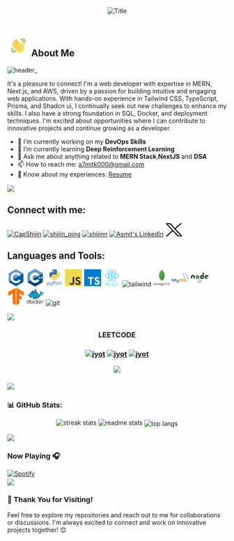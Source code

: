 <div align="center">
  <img src="https://readme-typing-svg.herokuapp.com?font=Architects+Daughter&color=%2338C2FF&size=50&center=true&vCenter=true&height=60&width=600&lines=Hey!+I'm+Asmit+Kumar;Welcome+to+my+profile!" alt="Title"></img>
</div>

<br>

## <img src="https://raw.githubusercontent.com/ashu-guo/ashu-guo/main/assets/wave.gif" width="50px" height="50px"></img> About Me

![header_](https://user-images.githubusercontent.com/80106274/155994781-7c22a80e-99b6-4e2e-a288-a706e1818289.png)

It's a pleasure to connect! I'm a web developer with expertise in MERN, Next.js, and AWS, driven by a passion for building intuitive and engaging web applications. With hands-on experience in Tailwind CSS, TypeScript, Prisma, and Shadcn ui, I continually seek out new challenges to enhance my skills. I also have a strong foundation in SQL, Docker, and deployment techniques. I'm excited about opportunities where I can contribute to innovative projects and continue growing as a developer.

- 🔭 I’m currently working on my **DevOps Skills**
- 🌱 I’m currently learning **Deep Reinforcement Learning**
- 💬 Ask me about anything related to **MERN Stack**,**NextJS** and **DSA**
- 📫 How to reach me: [a7mitk000@gmail.com](mailto:a7mitk000@gmail.com)
- 📄 Know about my experiences: [Resume](https://drive.google.com/file/d/1V6nsBW5wPJRAp64eQXIsbXkL7D4dqxaT/view?usp=drivesdk)

<img align="center" src="https://user-images.githubusercontent.com/73097560/115834477-dbab4500-a447-11eb-908a-139a6edaec5c.gif"/>

## Connect with me:

<p align="left">
  <a href="https://leetcode.com/u/CapShijin/" target="_blank"><img src="https://raw.githubusercontent.com/rahuldkjain/github-profile-readme-generator/master/src/images/icons/Social/leet-code.svg" alt="CapShijin" height="30" width="40" /></a>
  <a href="https://codeforces.com/profile/shijin_ping" target="_blank"><img src="https://raw.githubusercontent.com/rahuldkjain/github-profile-readme-generator/master/src/images/icons/Social/codeforces.svg" alt="shijin_ping" height="30" width="40" /></a>
  <a href="https://www.geeksforgeeks.org/user/shijinn/" target="_blank"><img src="https://raw.githubusercontent.com/rahuldkjain/github-profile-readme-generator/master/src/images/icons/Social/geeks-for-geeks.svg" alt="shijinn" height="30" width="40" /></a>
  <a href="https://www.linkedin.com/in/asmit-kumar-741406259/" target="_blank"><img src="https://raw.githubusercontent.com/rahuldkjain/github-profile-readme-generator/master/src/images/icons/Social/linked-in-alt.svg" alt="Asmit's LinkedIn" height="30" width="40" /></a>
  <a href="https://x.com/Fromotherstar" target="_blank"><img src="https://raw.githubusercontent.com/devicons/devicon/master/icons/twitter/twitter-original.svg" alt="x.com/Fromotherstar" height="30" width="40" /></a>
 
</p>

## Languages and Tools:

<p align="left">
  <img src="https://raw.githubusercontent.com/devicons/devicon/master/icons/c/c-original.svg" alt="c" width="40" height="40"/>
 
  <img src="https://raw.githubusercontent.com/devicons/devicon/master/icons/cplusplus/cplusplus-original.svg" alt="cplusplus" width="40" height="40"/>
  
  <img src="https://raw.githubusercontent.com/devicons/devicon/master/icons/python/python-original-wordmark.svg" alt="python" width="40" height="40"/>
  <img src="https://raw.githubusercontent.com/devicons/devicon/master/icons/javascript/javascript-original.svg" alt="javascript" width="40" height="40"/>
  <img src="https://raw.githubusercontent.com/devicons/devicon/master/icons/typescript/typescript-original.svg" alt="typescript" width="40" height="40"/>
  <img src="https://raw.githubusercontent.com/devicons/devicon/master/icons/react/react-original-wordmark.svg" alt="react" width="40" height="40"/>
  <img src="https://www.vectorlogo.zone/logos/tailwindcss/tailwindcss-icon.svg" alt="tailwind" width="40" height="40"/>
  <img src="https://raw.githubusercontent.com/devicons/devicon/master/icons/mongodb/mongodb-original-wordmark.svg" alt="mongodb" width="40" height="40"/>
  <img src="https://raw.githubusercontent.com/devicons/devicon/master/icons/mysql/mysql-original-wordmark.svg" alt="mysql" width="40" height="40"/>
  <img src="https://raw.githubusercontent.com/devicons/devicon/master/icons/nodejs/nodejs-original-wordmark.svg" alt="nodejs" width="40" height="40"/>
  <img src="https://raw.githubusercontent.com/devicons/devicon/master/icons/tensorflow/tensorflow-original.svg" alt="tensorflow" width="40" height="40"/>
   <img src="https://raw.githubusercontent.com/devicons/devicon/master/icons/docker/docker-original-wordmark.svg" alt="docker" width="40" height="40"/>
  <img src="https://www.vectorlogo.zone/logos/git-scm/git-scm-icon.svg" alt="git" width="40" height="40"/>

</p>

<img align="center" src="https://user-images.githubusercontent.com/73097560/115834477-dbab4500-a447-11eb-908a-139a6edaec5c.gif"/>

<h3 align="center">LEETCODE<h3>
<div align="center">
  <a href="https://leetcode.com/CapShijin/" target="_blank"><img align="center" src="https://assets.leetcode.com/static_assets/public/images/badges/2024/gif/2024-07.gif" alt="jyot" height="200" width="200" /></a>
  <a href="https://leetcode.com/CapShijin/" target="_blank"><img align="center" src="https://leetcode.com/static/images/badges/2024/gif/2024-03.gif" alt="jyot" height="200" width="200" /></a>
  <a href="https://leetcode.com/CapShijin/" target="_blank"><img align="center" src="https://assets.leetcode.com/static_assets/marketing/2024-50.gif" alt="jyot" height="200" width="200" /></a>
<!--   <a href="https://leetcode.com/CapShijin/" target="_blank"><img align="center" src="https://assets.leetcode.com/static_assets/marketing/2024-100.gif" alt="jyot" height="200" width="200" /></a> -->
</div>

<p align="center">
  <img  align=top flex-grow=1 src="https://leetcard.jacoblin.cool/CapShijin?theme=dark&font=Nunito&ext=heatmap" />  
</p>
<img align="center" src="https://user-images.githubusercontent.com/73097560/115834477-dbab4500-a447-11eb-908a-139a6edaec5c.gif"/>

### 📊 GitHub Stats:

<p align=center>
  <img width=390 src="https://streak-stats.demolab.com/?user=YooShijin&count_private=true&theme=react&border_radius=10" alt="streak stats"/>
  <img width=390 src="https://github-readme-stats.vercel.app/api?username=YooShijin&show_icons=true&theme=react&rank_icon=github&border_radius=10" alt="readme stats" />
  <img width=325 align="center" src="https://github-readme-stats.vercel.app/api/top-langs/?username=YooShijin&hide=HTML&langs_count=8&layout=compact&theme=react&border_radius=10&size_weight=0.5&count_weight=0.5&exclude_repo=github-readme-stats" alt="top langs" />
</p>

<img align="center" src="https://user-images.githubusercontent.com/73097560/115834477-dbab4500-a447-11eb-908a-139a6edaec5c.gif"/>

### Now Playing 🎧

[![Spotify](https://github-readme-remake.vercel.app/api/spotify)](https://open.spotify.com/user/mr5jgbqp3jw221j271iz2nix9)
<br/>
<img align="center" src="https://user-images.githubusercontent.com/73097560/115834477-dbab4500-a447-11eb-908a-139a6edaec5c.gif"/>

### 🌟 Thank You for Visiting!

Feel free to explore my repositories and reach out to me for collaborations or discussions. I'm always excited to connect and work on innovative projects together! 😊

